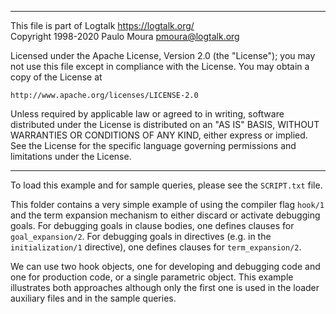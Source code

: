 ________________________________________________________________________

This file is part of Logtalk <https://logtalk.org/>  
Copyright 1998-2020 Paulo Moura <pmoura@logtalk.org>

Licensed under the Apache License, Version 2.0 (the "License");
you may not use this file except in compliance with the License.
You may obtain a copy of the License at

    http://www.apache.org/licenses/LICENSE-2.0

Unless required by applicable law or agreed to in writing, software
distributed under the License is distributed on an "AS IS" BASIS,
WITHOUT WARRANTIES OR CONDITIONS OF ANY KIND, either express or implied.
See the License for the specific language governing permissions and
limitations under the License.
________________________________________________________________________


To load this example and for sample queries, please see the `SCRIPT.txt`
file.

This folder contains a very simple example of using the compiler flag 
`hook/1` and the term expansion mechanism to either discard or activate 
debugging goals. For debugging goals in clause bodies, one defines clauses 
for `goal_expansion/2`. For debugging goals in directives (e.g. in the 
`initialization/1` directive), one defines clauses for `term_expansion/2`.

We can use two hook objects, one for developing and debugging code and
one for production code, or a single parametric object. This example
illustrates both approaches although only the first one is used in the
loader auxiliary files and in the sample queries.
